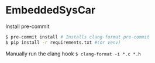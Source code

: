 # EmbeddedSysCar

Install pre-commit

```bash
$ pre-commit install # Installs clang-format pre-commit
$ pip install -r requirements.txt #(or venv)
```

Manually run the clang hook `$ clang-format -i *.c *.h`